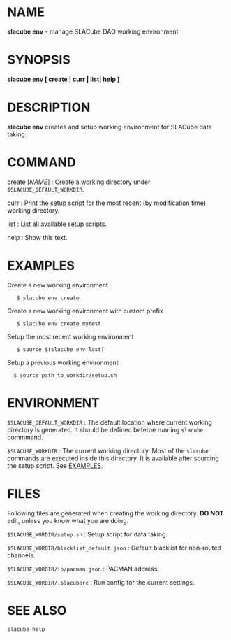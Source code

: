 NAME
====
**slacube env** - manage SLACube DAQ working environment

SYNOPSIS
========
**slacube env [ create | curr | list| help ]**

DESCRIPTION
===========
**slacube env** creates and setup working environment for SLACube data taking.

COMMAND
=======
create [_NAME_]
:   Create a working directory under `$SLACUBE_DEFAULT_WORKDIR`.

curr
:   Print the setup script for the most recent (by modification time) working directory.

list
:   List all available setup scripts.

help
:   Show this text.

EXAMPLES
========
Create a new working environment 
```
   $ slacube env create
```

Create a new working environment with custom prefix
```
   $ slacube env create mytest
```

Setup the most recent working environment 
```
   $ source $(slacube env last)
```

Setup a previous working environment
```
  $ source path_to_workdir/setup.sh
```

ENVIRONMENT
===========
`$SLACUBE_DEFAULT_WORKDIR`
:   The default location where current working directory is generated. It should be defined beferoe running `slacube` commmand.

`$SLACUBE_WORKDIR`
:   The current working directory. Most of the `slacube` commands are executed inside this directory. It is available after sourcing the setup script. See [EXAMPLES](#examples).

FILES
=====
Following files are generated when creating the working directory. __DO NOT__ edit, unless you know what you are doing.

`$SLACUBE_WORDIR/setup.sh`
:   Setup script for data taking.

`$SLACUBE_WORDIR/blacklist_default.json`
:   Default blacklist for non-routed channels.

`$SLACUBE_WORDIR/io/pacman.json`
:   PACMAN address.  

`$SLACUBE_WORDIR/.slacuberc`
:   Run config for the current settings.

SEE ALSO
========
`slacube help`
